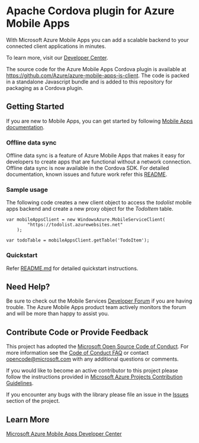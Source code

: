 Apache Cordova plugin for Azure Mobile Apps
=============================

With Microsoft Azure Mobile Apps you can add a scalable backend to your connected client applications in minutes.

To learn more, visit our [Developer Center](http://azure.microsoft.com/en-us/services/app-service/mobile/).

The source code for the Azure Mobile Apps Cordova plugin is available at https://github.com/Azure/azure-mobile-apps-js-client. The code is packed in a standalone Javascript bundle and is added to this repository for packaging as a Cordova plugin.

## Getting Started

If you are new to Mobile Apps, you can get started by following [Mobile Apps documentation](http://azure.microsoft.com/en-us/documentation/articles/app-service-mobile-value-prop/).

### Offline data sync

Offline data sync is a feature of Azure Mobile Apps that makes it easy for developers to create apps that are functional without a network connection. Offline data sync is now available in the Cordova SDK. For detailed documentation, known issues and future work refer this [README](https://github.com/azure/azure-mobile-apps-js-client/tree/cordova-2.0.0).

### Sample usage ###
The following code creates a new client object to access the *todolist* mobile apps backend and create a new proxy object for the *TodoItem* table.

    var mobileAppsClient = new WindowsAzure.MobileServiceClient(
            "https://todolist.azurewebsites.net"
        );

    var todoTable = mobileAppsClient.getTable('TodoItem');
    
### Quickstart ###
Refer [README.md](https://github.com/Azure/azure-mobile-apps-js-client/blob/cordova-2.0.0/README.md) for detailed quickstart instructions.

## Need Help?

Be sure to check out the Mobile Services [Developer Forum](http://social.msdn.microsoft.com/Forums/en-US/azuremobile/) if you are having trouble. The Azure Mobile Apps product team actively monitors the forum and will be more than happy to assist you.

## Contribute Code or Provide Feedback

This project has adopted the [Microsoft Open Source Code of Conduct](https://opensource.microsoft.com/codeofconduct/). For more information see the [Code of Conduct FAQ](https://opensource.microsoft.com/codeofconduct/faq/) or contact [opencode@microsoft.com](mailto:opencode@microsoft.com) with any additional questions or comments.

If you would like to become an active contributor to this project please follow the instructions provided in [Microsoft Azure Projects Contribution Guidelines](http://azure.github.com/guidelines.html).

If you encounter any bugs with the library please file an issue in the [Issues](https://github.com/Azure/azure-mobile-apps-js-client/issues) section of the project.

## Learn More
[Microsoft Azure Mobile Apps Developer Center](http://azure.microsoft.com/en-us/services/app-service/mobile/)
